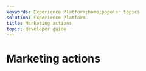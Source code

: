 ```yaml
---
keywords: Experience Platform;home;popular topics
solution: Experience Platform
title: Marketing actions
topic: developer guide
---
```


# Marketing actions